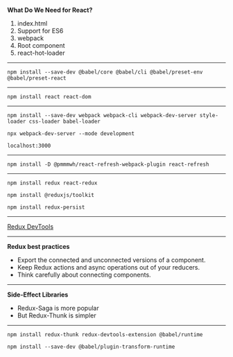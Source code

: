 **What Do We Need for React?**
1. index.html
2. Support for ES6
3. webpack
4. Root component
5. react-hot-loader

---

```
npm install --save-dev @babel/core @babel/cli @babel/preset-env @babel/preset-react
```

---

```
npm install react react-dom
```

---

```
npm install --save-dev webpack webpack-cli webpack-dev-server style-loader css-loader babel-loader
```

```
npx webpack-dev-server --mode development
```

```
localhost:3000
```

---

```
npm install -D @pmmmwh/react-refresh-webpack-plugin react-refresh
```

---

```
npm install redux react-redux
```

```
npm install @reduxjs/toolkit
```

```
npm install redux-persist
```

---

[Redux DevTools](https://chrome.google.com/webstore/detail/redux-devtools/lmhkpmbekcpmknklioeibfkpmmfibljd)

---

**Redux best practices**
- Export the connected and unconnected versions of a component.
- Keep Redux actions and async operations out of your reducers.
- Think carefully about connecting components.

---

**Side-Effect Libraries**
- Redux-Saga is more popular
- But Redux-Thunk is simpler

---

```
npm install redux-thunk redux-devtools-extension @babel/runtime
```

```
npm install --save-dev @babel/plugin-transform-runtime
```